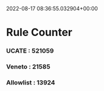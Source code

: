 2022-08-17 08:36:55.032904+00:00
# Rule Counter 
 ### UCATE : 521059

 ### Veneto : 21585

 ### Allowlist : 13924